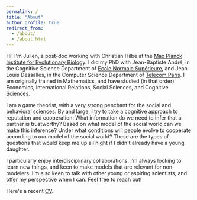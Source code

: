 ```yaml
---
permalink: /
title: "About"
author_profile: true
redirect_from: 
  - /about/
  - /about.html
---
```


Hi! I'm Julien, a post-doc working with Christian Hilbe at the [Max Planck Institute for Evolutionary Biology](http://web.evolbio.mpg.de/social-behaviour). I did my PhD with Jean-Baptiste André, in the Cognitive Science Department of [Ecole Normale Supérieure](https://cognition.ens.fr/en), and Jean-Louis Dessalles, in the Computer Science Department of [Telecom Paris](https://www.telecom-paris.fr/en/research/laboratories/information-processing-and-communication-laboratory-ltci). I am originally trained in Mathematics, and have studied (in that order) Economics, International Relations, Social Sciences, and Cognitive Sciences.

I am a game theorist, with a very strong penchant for the social and behavioral sciences. By and large, I try to take a cognitive approach to reputation and cooperation: What information do we need to infer that a partner is trustworthy? Based on what model of the social world can we make this inference? Under what conditions will people evolve to cooperate according to our model of the social world? These are the types of questions that would keep me up all night if I didn't already have a young daughter.

I particularly enjoy interdisciplinary collaborations. I’m always looking to learn new things, and keen to make models that are relevant for non-modelers. I’m also keen to talk with other young or aspiring scientists, and offer my perspective when I can. Feel free to reach out! 

<!--With collaborators from across these disciplines, I have addressed questions such as the function of revenge, or the mechanism through which institutions enable large-scale cooperation.

Recently, I have tried to take a cognitive approach to reputation and cooperation: What information do we need to infer that a partner is trustworthy? Based on what model of the social world can we make this inference? Under what conditions will people evolve to cooperate according to our model of the social world?
-->

Here's a recent [CV](files/CV.pdf).